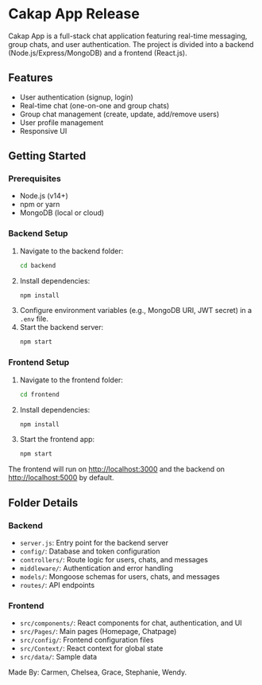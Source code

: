 # Cakap App Release

Cakap App is a full-stack chat application featuring real-time messaging, group chats, and user authentication. The project is divided into a backend (Node.js/Express/MongoDB) and a frontend (React.js).

## Features

- User authentication (signup, login)
- Real-time chat (one-on-one and group chats)
- Group chat management (create, update, add/remove users)
- User profile management
- Responsive UI

## Getting Started

### Prerequisites
- Node.js (v14+)
- npm or yarn
- MongoDB (local or cloud)

### Backend Setup
1. Navigate to the backend folder:
   ```sh
   cd backend
   ```
2. Install dependencies:
   ```sh
   npm install
   ```
3. Configure environment variables (e.g., MongoDB URI, JWT secret) in a `.env` file.
4. Start the backend server:
   ```sh
   npm start
   ```

### Frontend Setup
1. Navigate to the frontend folder:
   ```sh
   cd frontend
   ```
2. Install dependencies:
   ```sh
   npm install
   ```
3. Start the frontend app:
   ```sh
   npm start
   ```

The frontend will run on [http://localhost:3000](http://localhost:3000) and the backend on [http://localhost:5000](http://localhost:5000) by default.

## Folder Details

### Backend
- `server.js`: Entry point for the backend server
- `config/`: Database and token configuration
- `controllers/`: Route logic for users, chats, and messages
- `middleware/`: Authentication and error handling
- `models/`: Mongoose schemas for users, chats, and messages
- `routes/`: API endpoints

### Frontend
- `src/components/`: React components for chat, authentication, and UI
- `src/Pages/`: Main pages (Homepage, Chatpage)
- `src/config/`: Frontend configuration files
- `src/Context/`: React context for global state
- `src/data/`: Sample data

Made By: Carmen, Chelsea, Grace, Stephanie, Wendy.